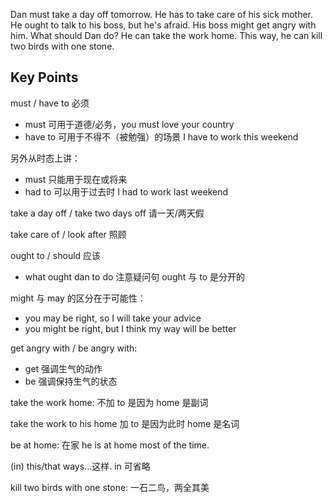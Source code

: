 Dan must take a day off tomorrow. He has to take care of his sick mother. He ought to talk to his boss, but he's afraid. His boss might get angry with him. 
What should Dan do? He can take the work home. This way, he can kill two birds with one stone.

## Key Points
must / have to 必须
- must 可用于道德/必务，you must love your country
- have to 可用于不得不（被勉强）的场景 I have to work this weekend

另外从时态上讲：
- must 只能用于现在或将来
- had to 可以用于过去时 I had to work last weekend

take a day off / take two days off 请一天/两天假

take care of / look after 照顾

ought to / should 应该
- what ought dan to do 注意疑问句 ought 与 to 是分开的

might 与 may 的区分在于可能性：
- you may be right, so I will take your advice
- you might be right, but I think my way will be better

get angry with / be angry with:
- get 强调生气的动作
- be 强调保持生气的状态

take the work home: 不加 to 是因为 home 是副词

take the work to his home 加 to 是因为此时 home 是名词

be at home: 在家 he is at home most of the time.

(in) this/that ways...这样. in 可省略

kill two birds with one stone: 一石二鸟，两全其美
